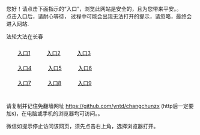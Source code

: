 您好！请点击下面指示的“入口”，浏览此网站是安全的，且为您带来平安。。 <br/>
点击入口后，请耐心等待， 过程中可能会出现无法打开的提示，请忽略，最终会进入网站. </br>

法轮大法在长春<br/>
<div style="padding:10px"><a style="margin:20px" target="_blank" href="https://dd4p4h8a5198f.cloudfront.net/2Qpsp?klqgg" id="ccLink1" rel="nofollow">入口1</a> <a target="_blank" style="margin:20px" href="https://d21apufnakbsyy.cloudfront.net/2Qpsp?slrrqs" id="ccLink2" rel="nofollow">入口2</a> <a style="margin:20px" target="_blank" href="https://d369umnwkzqvlf.cloudfront.net/2Qpsp?zgpipymd" id="ccLink3" rel="nofollow">入口3</a></div>

<div style="padding:10px" ><a style="margin:20px" target="_blank" href="https://dd4p4h8a5198f.cloudfront.net/2Qpsp?klqgg" id="ccLink4" rel="nofollow">入口4</a> <a style="margin:20px" href="https://d21apufnakbsyy.cloudfront.net/2Qpsp?slrrqs" target="_blank" id="ccLink5" rel="nofollow">入口5</a> <a style="margin:20px" href="https://d369umnwkzqvlf.cloudfront.net/2Qpsp?zgpipymd" target="_blank" id="ccLink6" rel="nofollow">入口6</a></div>

<div style="padding:10px"><a style="margin:20px" target="_blank" href="https://dd4p4h8a5198f.cloudfront.net/2Qpsp?klqgg" id="ccLink7" rel="nofollow">入口7</a> <a style="margin:20px" href="https://d21apufnakbsyy.cloudfront.net/2Qpsp?slrrqs" target="_blank" id="ccLink8" rel="nofollow">入口8</a> <a style="margin:20px" target="_blank" href="https://d369umnwkzqvlf.cloudfront.net/2Qpsp?zgpipymd" id="ccLink9" rel="nofollow">入口9</a></div>

<br/>



请复制并记住免翻墙网址 https://github.com/yntd/changchunzx (http后一定要加s)，在电脑或手机的浏览器均可访问。。<br/>

微信如提示停止访问该网页，须先点击右上角，选择浏览器打开。
